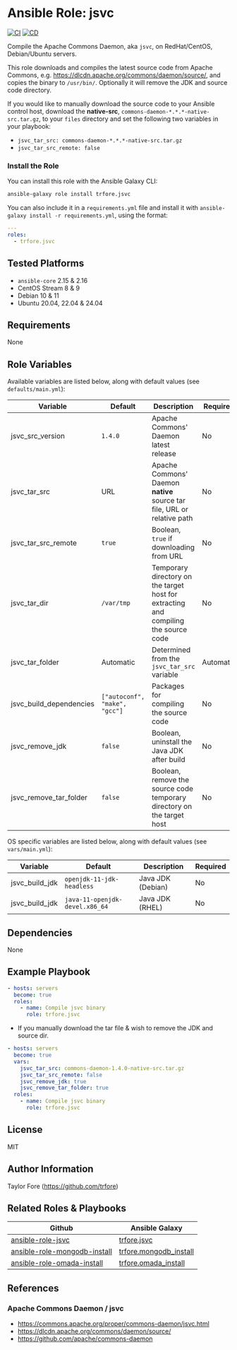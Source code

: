 # Ansible Role: jsvc

[![CI](https://github.com/trfore/ansible-role-jsvc/actions/workflows/ci.yml/badge.svg?branch=main)](https://github.com/trfore/ansible-role-jsvc/actions/workflows/ci.yml)
[![CD](https://github.com/trfore/ansible-role-jsvc/actions/workflows/cd.yml/badge.svg?branch=main)](https://github.com/trfore/ansible-role-jsvc/actions/workflows/cd.yml)

Compile the Apache Commons Daemon, aka `jsvc`, on RedHat/CentOS, Debian/Ubuntu servers.

This role downloads and compiles the latest source code from Apache Commons, e.g. https://dlcdn.apache.org/commons/daemon/source/, and copies the binary to `/usr/bin/`. Optionally it will remove the JDK and source code directory.

If you would like to manually download the source code to your Ansible control host, download the **native-src**, `commons-daemon-*.*.*-native-src.tar.gz`, to your `files` directory and set the following two variables in your playbook:

- `jsvc_tar_src: commons-daemon-*.*.*-native-src.tar.gz`
- `jsvc_tar_src_remote: false`

### Install the Role

You can install this role with the Ansible Galaxy CLI:

```bash
ansible-galaxy role install trfore.jsvc
```

You can also include it in a `requirements.yml` file and install it with `ansible-galaxy install -r requirements.yml`, using the format:

```yaml
---
roles:
  - trfore.jsvc
```

## Tested Platforms

- `ansible-core` 2.15 & 2.16
- CentOS Stream 8 & 9
- Debian 10 & 11
- Ubuntu 20.04, 22.04 & 24.04

## Requirements

None

## Role Variables

Available variables are listed below, along with default values (see `defaults/main.yml`):

| Variable                | Default                       | Description                                                                         | Required  |
| ----------------------- | ----------------------------- | ----------------------------------------------------------------------------------- | --------- |
| jsvc_src_version        | `1.4.0`                       | Apache Commons' Daemon latest release                                               | No        |
| jsvc_tar_src            | URL                           | Apache Commons' Daemon **native** source tar file, URL or relative path             | No        |
| jsvc_tar_src_remote     | `true`                        | Boolean, `true` if downloading from URL                                             | No        |
| jsvc_tar_dir            | `/var/tmp`                    | Temporary directory on the target host for extracting and compiling the source code | No        |
| jsvc_tar_folder         | Automatic                     | Determined from the `jsvc_tar_src` variable                                         | Automatic |
| jsvc_build_dependencies | `["autoconf", "make", "gcc"]` | Packages for compiling the source code                                              | No        |
| jsvc_remove_jdk         | `false`                       | Boolean, uninstall the Java JDK after build                                         | No        |
| jsvc_remove_tar_folder  | `false`                       | Boolean, remove the source code temporary directory on the target host              | No        |

OS specific variables are listed below, along with default values (see `vars/main.yml`):

| Variable       | Default                        | Description       | Required |
| -------------- | ------------------------------ | ----------------- | -------- |
| jsvc_build_jdk | `openjdk-11-jdk-headless`      | Java JDK (Debian) | No       |
| jsvc_build_jdk | `java-11-openjdk-devel.x86_64` | Java JDK (RHEL)   | No       |

## Dependencies

None

## Example Playbook

```yaml
- hosts: servers
  become: true
  roles:
    - name: Compile jsvc binary
      role: trfore.jsvc
```

- If you manually download the tar file & wish to remove the JDK and source dir.

```yaml
- hosts: servers
  become: true
  vars:
    jsvc_tar_src: commons-daemon-1.4.0-native-src.tar.gz
    jsvc_tar_src_remote: false
    jsvc_remove_jdk: true
    jsvc_remove_tar_folder: true
  roles:
    - name: Compile jsvc binary
      role: trfore.jsvc
```

## License

MIT

## Author Information

Taylor Fore (https://github.com/trfore)

## Related Roles & Playbooks

| Github                         | Ansible Galaxy           |
| ------------------------------ | ------------------------ |
| [ansible-role-jsvc]            | [trfore.jsvc]            |
| [ansible-role-mongodb-install] | [trfore.mongodb_install] |
| [ansible-role-omada-install]   | [trfore.omada_install]   |

## References

### Apache Commons Daemon / jsvc

- https://commons.apache.org/proper/commons-daemon/jsvc.html
- https://dlcdn.apache.org/commons/daemon/source/
- https://github.com/apache/commons-daemon

[ansible-role-jsvc]: https://github.com/trfore/ansible-role-jsvc
[trfore.jsvc]: https://galaxy.ansible.com/trfore/jsvc
[ansible-role-mongodb-install]: https://github.com/trfore/ansible-role-mongodb-install
[trfore.mongodb_install]: https://galaxy.ansible.com/trfore/mongodb_install
[ansible-role-omada-install]: https://github.com/trfore/ansible-role-omada-install
[trfore.omada_install]: https://galaxy.ansible.com/trfore/omada_install
